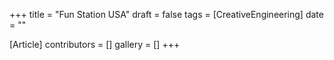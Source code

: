 +++
title = "Fun Station USA"
draft = false
tags = [CreativeEngineering]
date = ""

[Article]
contributors = []
gallery = []
+++